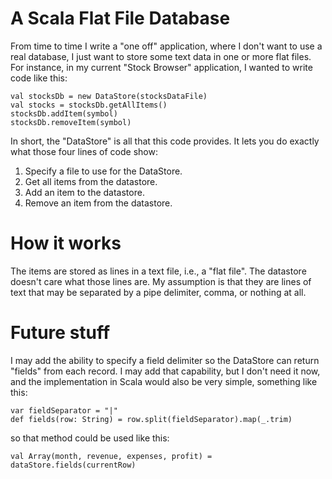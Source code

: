 # A Scala Flat File Database

From time to time I write a "one off" application, where I don't want to use a real database, 
I just want to store some text data in one or more flat files. For instance, in my current 
"Stock Browser" application, I wanted to write code like this:

    val stocksDb = new DataStore(stocksDataFile)
    val stocks = stocksDb.getAllItems()
    stocksDb.addItem(symbol)
    stocksDb.removeItem(symbol)
    
In short, the "DataStore" is all that this code provides. It lets you do exactly what those four 
lines of code show:

1. Specify a file to use for the DataStore.
1. Get all items from the datastore.
1. Add an item to the datastore.
1. Remove an item from the datastore.

# How it works

The items are stored as lines in a text file, i.e., a "flat file". The datastore doesn't care what 
those lines are. My assumption is that they are lines of text that may be separated by a pipe delimiter, 
comma, or nothing at all.

# Future stuff

I may add the ability to specify a field delimiter so the DataStore can return "fields" from each record.
I may add that capability, but I don't need it now, and the implementation in Scala would also be very simple, 
something like this:

    var fieldSeparator = "|"
    def fields(row: String) = row.split(fieldSeparator).map(_.trim)

so that method could be used like this:

    val Array(month, revenue, expenses, profit) = dataStore.fields(currentRow)

